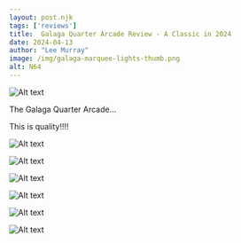 ```yaml
---
layout: post.njk 
tags: ['reviews']
title:  Galaga Quarter Arcade Review - A Classic in 2024
date: 2024-04-13
author: "Lee Murray"
image: /img/galaga-marquee-lights-thumb.png
alt: N64
---
```


![Alt text](/img/galaga-marquee-lights.png "a title")

The Galaga Quarter Arcade...

This is quality!!!!

![Alt text](/img/galaga-side-view.png "a title")

![Alt text](/img/galaga-front-gameplay.png "a title")

![Alt text](/img/galaga-back-view.png "a title")

![Alt text](/img/galaga-front-artwork.png "a title")

![Alt text](/img/galaga-back-view.png "a title")

![Alt text](/img/galaga-front-view-off.png "a title")








